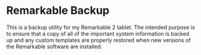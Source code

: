 # Remarkable Backup

This is a backup utility for my Remarkable 2 tablet. The intended purpose is to ensure that a copy of all of the important system information is backed up and any custom templates are properly restored when new versions of the Remarkable software are installed.
